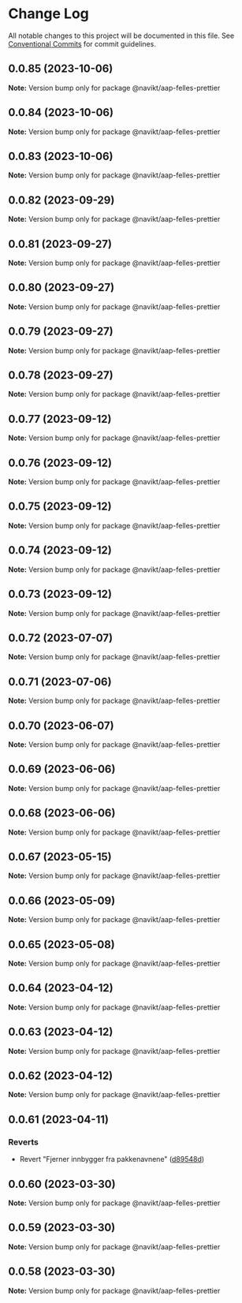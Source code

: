 # Change Log

All notable changes to this project will be documented in this file.
See [Conventional Commits](https://conventionalcommits.org) for commit guidelines.

## 0.0.85 (2023-10-06)

**Note:** Version bump only for package @navikt/aap-felles-prettier





## 0.0.84 (2023-10-06)

**Note:** Version bump only for package @navikt/aap-felles-prettier





## 0.0.83 (2023-10-06)

**Note:** Version bump only for package @navikt/aap-felles-prettier





## 0.0.82 (2023-09-29)

**Note:** Version bump only for package @navikt/aap-felles-prettier





## 0.0.81 (2023-09-27)

**Note:** Version bump only for package @navikt/aap-felles-prettier





## 0.0.80 (2023-09-27)

**Note:** Version bump only for package @navikt/aap-felles-prettier





## 0.0.79 (2023-09-27)

**Note:** Version bump only for package @navikt/aap-felles-prettier





## 0.0.78 (2023-09-27)

**Note:** Version bump only for package @navikt/aap-felles-prettier





## 0.0.77 (2023-09-12)

**Note:** Version bump only for package @navikt/aap-felles-prettier





## 0.0.76 (2023-09-12)

**Note:** Version bump only for package @navikt/aap-felles-prettier

## 0.0.75 (2023-09-12)

**Note:** Version bump only for package @navikt/aap-felles-prettier

## 0.0.74 (2023-09-12)

**Note:** Version bump only for package @navikt/aap-felles-prettier

## 0.0.73 (2023-09-12)

**Note:** Version bump only for package @navikt/aap-felles-prettier

## 0.0.72 (2023-07-07)

**Note:** Version bump only for package @navikt/aap-felles-prettier

## 0.0.71 (2023-07-06)

**Note:** Version bump only for package @navikt/aap-felles-prettier

## 0.0.70 (2023-06-07)

**Note:** Version bump only for package @navikt/aap-felles-prettier

## 0.0.69 (2023-06-06)

**Note:** Version bump only for package @navikt/aap-felles-prettier

## 0.0.68 (2023-06-06)

**Note:** Version bump only for package @navikt/aap-felles-prettier

## 0.0.67 (2023-05-15)

**Note:** Version bump only for package @navikt/aap-felles-prettier

## 0.0.66 (2023-05-09)

**Note:** Version bump only for package @navikt/aap-felles-prettier

## 0.0.65 (2023-05-08)

**Note:** Version bump only for package @navikt/aap-felles-prettier

## 0.0.64 (2023-04-12)

**Note:** Version bump only for package @navikt/aap-felles-prettier

## 0.0.63 (2023-04-12)

**Note:** Version bump only for package @navikt/aap-felles-prettier

## 0.0.62 (2023-04-12)

**Note:** Version bump only for package @navikt/aap-felles-prettier

## 0.0.61 (2023-04-11)

### Reverts

- Revert "Fjerner innbygger fra pakkenavnene" ([d89548d](https://github.com/navikt/aap-felles-innbygger/commit/d89548d6b60c9dbdddb665395baf0e544418923d))

## 0.0.60 (2023-03-30)

**Note:** Version bump only for package @navikt/aap-felles-prettier

## 0.0.59 (2023-03-30)

**Note:** Version bump only for package @navikt/aap-felles-prettier

## 0.0.58 (2023-03-30)

**Note:** Version bump only for package @navikt/aap-felles-prettier
